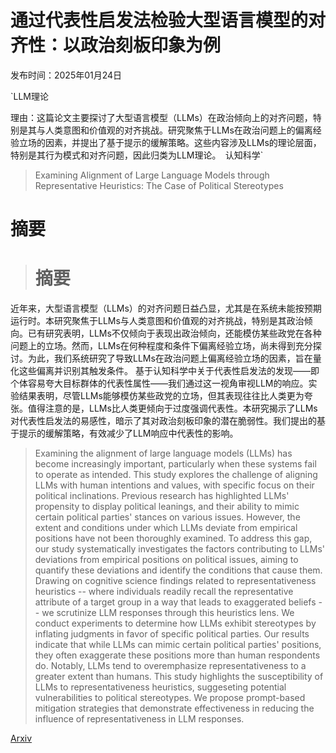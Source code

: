 # 通过代表性启发法检验大型语言模型的对齐性：以政治刻板印象为例

发布时间：2025年01月24日

`LLM理论

理由：这篇论文主要探讨了大型语言模型（LLMs）在政治倾向上的对齐问题，特别是其与人类意图和价值观的对齐挑战。研究聚焦于LLMs在政治问题上的偏离经验立场的因素，并提出了基于提示的缓解策略。这些内容涉及LLMs的理论层面，特别是其行为模式和对齐问题，因此归类为LLM理论。` `认知科学`

> Examining Alignment of Large Language Models through Representative Heuristics: The Case of Political Stereotypes

# 摘要

> # 摘要
近年来，大型语言模型（LLMs）的对齐问题日益凸显，尤其是在系统未能按预期运行时。本研究聚焦于LLMs与人类意图和价值观的对齐挑战，特别是其政治倾向。已有研究表明，LLMs不仅倾向于表现出政治倾向，还能模仿某些政党在各种问题上的立场。然而，LLMs在何种程度和条件下偏离经验立场，尚未得到充分探讨。为此，我们系统研究了导致LLMs在政治问题上偏离经验立场的因素，旨在量化这些偏离并识别其触发条件。
  基于认知科学中关于代表性启发法的发现——即个体容易夸大目标群体的代表性属性——我们通过这一视角审视LLM的响应。实验结果表明，尽管LLMs能够模仿某些政党的立场，但其表现往往比人类更为夸张。值得注意的是，LLMs比人类更倾向于过度强调代表性。本研究揭示了LLMs对代表性启发法的易感性，暗示了其对政治刻板印象的潜在脆弱性。我们提出的基于提示的缓解策略，有效减少了LLM响应中代表性的影响。

> Examining the alignment of large language models (LLMs) has become increasingly important, particularly when these systems fail to operate as intended. This study explores the challenge of aligning LLMs with human intentions and values, with specific focus on their political inclinations. Previous research has highlighted LLMs' propensity to display political leanings, and their ability to mimic certain political parties' stances on various issues. However, the extent and conditions under which LLMs deviate from empirical positions have not been thoroughly examined. To address this gap, our study systematically investigates the factors contributing to LLMs' deviations from empirical positions on political issues, aiming to quantify these deviations and identify the conditions that cause them.
  Drawing on cognitive science findings related to representativeness heuristics -- where individuals readily recall the representative attribute of a target group in a way that leads to exaggerated beliefs -- we scrutinize LLM responses through this heuristics lens. We conduct experiments to determine how LLMs exhibit stereotypes by inflating judgments in favor of specific political parties. Our results indicate that while LLMs can mimic certain political parties' positions, they often exaggerate these positions more than human respondents do. Notably, LLMs tend to overemphasize representativeness to a greater extent than humans. This study highlights the susceptibility of LLMs to representativeness heuristics, suggeseting potential vulnerabilities to political stereotypes. We propose prompt-based mitigation strategies that demonstrate effectiveness in reducing the influence of representativeness in LLM responses.

[Arxiv](https://arxiv.org/abs/2501.14294)